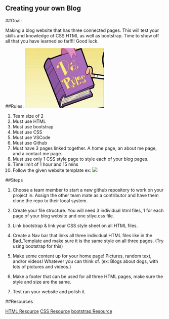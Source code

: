 ## Creating your own Blog

##Goal:
  
  Making a blog website that has three connected pages. This will test your skills and knowledge of CSS HTML as well as bootstrap. Time to show off all that you have learned so far!!!! Good luck. 

##Rules: <img src="Darules.jpg">

  1. Team size of 2
  2. Must use HTML
  3. Must use bootstrap
  4. Must use CSS
  5. Must use VSCode
  6. Must use Github
  7. Must have 3 pages linked together. A home page, an about me page, and a contact me page. 
  8. Must use only 1 CSS style page to style each of your blog pages. 
  10. Time limit of 1 hour and 15 mins
  11. Follow the given website template
    ex: <img src="./Bad_Template.jpg">

##Steps

  1. Choose a team member to start a new github repository to work on your project in. Assign the other team mate as a contributor and have them clone the repo to their local system.  

  2. Create your file structure. You will need 3 individual html files, 1 for each page of your blog website and one stlye.css file. 

  3. Link bootstrap & link your CSS style sheet on all HTML files.

  4. Create a Nav bar that links all three individual HTML files like in the Bad_Template and make sure it is the same style on all three pages.
  (Try using bootstrap for this)

  5. Make some content up for your home page! Pictures, random text, and/or videos! Whatever you can think of.
  (ex: Blogs about dogs, with lots of pictures and videos.)
  
  6. Make a footer that can be used for all three HTML pages, make sure the style and size are the same.

  7. Test run your website and polish it.

##Resources

<a href="http://html.net/tutorials/html/">HTML Resource</a>
<a href="https://medium.com/level-up-web/100-css-resources-for-web-designers-and-developers-c060bed7a362">CSS Resource</a>
<a href="https://bootstrap-cheatsheet.themeselection.com/index.html">bootstrap Resource</a>

